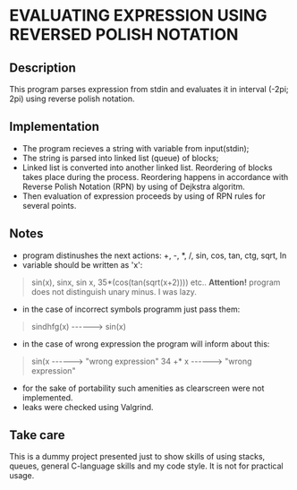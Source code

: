 # EVALUATING EXPRESSION USING REVERSED POLISH NOTATION

## Description
This program parses expression from stdin and evaluates it in interval (-2pi; 2pi) using reverse polish notation.

## Implementation
- The program recieves a string with variable from input(stdin);
- The string is parsed into linked list (queue) of blocks;
- Linked list is converted into another linked list. Reordering of blocks takes place during the process. Reordering happens in accordance with     Reverse Polish Notation (RPN) by using of Dejkstra algoritm.
- Then evaluation of expression proceeds by using of RPN rules for several points.

## Notes
- program distinushes the next actions: +, -, *, /, sin, cos, tan, ctg, sqrt, ln
- variable should be written as 'x':
> sin(x), sinx, sin x, 35*(cos(tan(sqrt(x+2)))) etc..
**Attention!** program does not distinguish unary minus. I was lazy.
- in the case of incorrect symbols programm just pass them:
> sindhfg(x) ------> sin(x)
- in the case of wrong expression the program will inform about this:
> sin(x ------> "wrong expression"
> 34 +* x ------> "wrong expression"
- for the sake of portability such amenities as clearscreen were not implemented.
- leaks were checked using Valgrind.

## Take care
This is a dummy project presented just to show skills of using stacks, queues, general C-language skills and my code style. It is not for practical usage.





